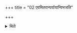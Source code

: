 +++
title = "02 एवमितरान्पर्यायान्विभजति"

+++

<details><summary>थिते</summary>

2. In the same manner he divides the other (five) rounds.  
</details>
